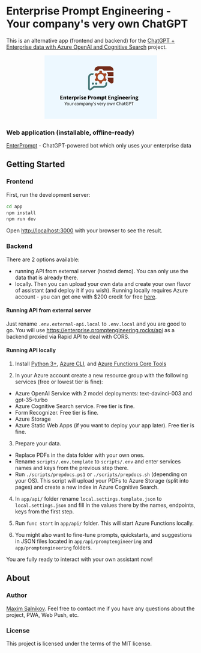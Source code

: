 # Enterprise Prompt Engineering - Your company's very own ChatGPT

This is an alternative app (frontend and backend) for the [ChatGPT + Enterprise data with Azure OpenAI and Cognitive Search](https://github.com/Azure-Samples/azure-search-openai-demo/) project.

<p align="center">
    <img src="app/public/images/social.png" width="300">
</p>

### Web application (installable, offline-ready)

[EnterPrompt](https://enterprise.promptengineering.rocks/) - ChatGPT-powered bot which only uses your enterprise data

## Getting Started

### Frontend

First, run the development server:

```bash
cd app
npm install
npm run dev
```

Open [http://localhost:3000](http://localhost:3000) with your browser to see the result.

### Backend

There are 2 options available:

- running API from external server (hosted demo). You can only use the data that is already there.
- locally. Then you can upload your own data and create your own flavor of assistant (and deploy it if you wish). Running locally requires Azure account - you can get one with $200 credit for free [here](https://aka.ms/free-azure-pass).

#### Running API from external server

Just rename `.env.external-api.local` to `.env.local` and you are good to go. You will use https://enterprise.promptengineering.rocks/api as a backend proxied via Rapid API to deal with CORS.

#### Running API locally

1. Install [Python 3+](https://www.python.org/downloads/), [Azure CLI](https://learn.microsoft.com/cli/azure/install-azure-cli), and [Azure Functions Core Tools](https://learn.microsoft.com/en-us/azure/azure-functions/functions-run-local?tabs=v4%2Cwindows%2Ccsharp%2Cportal%2Cbash#v2)

2. In your Azure account create a new resource group with the following services (free or lowest tier is fine):

- Azure OpenAI Service with 2 model deployments: text-davinci-003 and gpt-35-turbo
- Azure Cognitive Search service. Free tier is fine.
- Form Recognizer. Free tier is fine.
- Azure Storage
- Azure Static Web Apps (if you want to deploy your app later). Free tier is fine.

3. Prepare your data.

- Replace PDFs in the data folder with your own ones.
- Rename `scripts/.env.template` to `scripts/.env` and enter services names and keys from the previous step there.
- Run `./scripts/prepdocs.ps1` or `./scripts/prepdocs.sh` (depending on your OS). This script will upload your PDFs to Azure Storage (split into pages) and create a new index in Azure Cognitive Search.

4. In `app/api/` folder rename `local.settings.template.json` to `local.settings.json` and fill in the values there by the names, endpoints, keys from the first step.

5. Run `func start` in `app/api/` folder. This will start Azure Functions locally.

6. You might also want to fine-tune prompts, quickstarts, and suggestions in JSON files located in `app/api/promptengineering` and `app/promptengineering` folders. 

You are fully ready to interact with your own assistant now!

## About

### Author

[Maxim Salnikov](https://twitter.com/webmaxru). Feel free to contact me if you have any questions about the project, PWA, Web Push, etc.

### License

This project is licensed under the terms of the MIT license.
